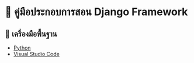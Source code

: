 # 📖 คู่มือประกอบการสอน Django Framework
## 💎 เครื่องมือพื้นฐาน
- [Python](https://www.python.org/)
- [Visual Studio Code](https://code.visualstudio.com/)
